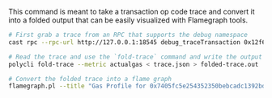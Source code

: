 This command is meant to take a transaction op code trace and convert it into a folded output that can be easily visualized with Flamegraph tools.

```bash
# First grab a trace from an RPC that supports the debug namespace
cast rpc --rpc-url http://127.0.0.1:18545 debug_traceTransaction 0x12f63f489213f5bd5b88fbfb12960b8248f61e2062a369ba41d8a3c96bb74d57 > trace.json

# Read the trace and use the `fold-trace` command and write the output
polycli fold-trace --metric actualgas < trace.json > folded-trace.out

# Convert the folded trace into a flame graph
flamegraph.pl --title "Gas Profile for 0x7405fc5e254352350bebcadc1392bd06f158aa88e9fb01733389621a29db5f08" --width 1920 --countname folded-trace.out > flame.svg
```